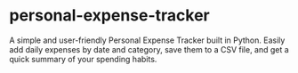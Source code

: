 # personal-expense-tracker
A simple and user-friendly Personal Expense Tracker built in Python. Easily add daily expenses by date and category, save them to a CSV file, and get a quick summary of your spending habits.
